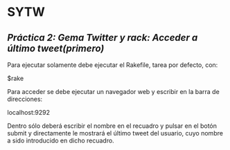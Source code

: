 **SYTW**
=========
*Práctica 2: Gema Twitter y rack: Acceder a último tweet(primero)*
------------------------------------------------------------------

Para ejecutar solamente debe ejecutar el Rakefile, tarea por defecto, con:

$rake

Para acceder se debe ejecutar un navegador web y escribir en la barra de direcciones:

localhost:9292

Dentro sólo deberá escribir el nombre en el recuadro y pulsar en el botón submit y directamente le mostrará el último tweet del usuario, cuyo nombre a sido introducido en dicho recuadro.
